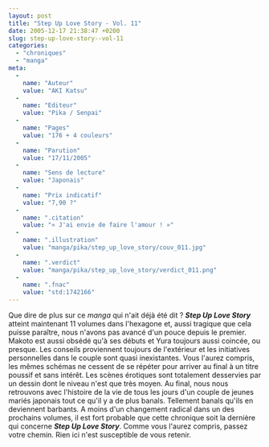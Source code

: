 ```yaml
---
layout: post
title: "Step Up Love Story - Vol. 11"
date: 2005-12-17 21:38:47 +0200
slug: step-up-love-story--vol-11
categories:
  - "chroniques"
  - "manga"
meta:
  -
    name: "Auteur"
    value: "AKI Katsu"
  -
    name: "Editeur"
    value: "Pika / Senpai"
  -
    name: "Pages"
    value: "176 + 4 couleurs"
  -
    name: "Parution"
    value: "17/11/2005"
  -
    name: "Sens de lecture"
    value: "Japonais"
  -
    name: "Prix indicatif"
    value: "7,90 ?"
  -
    name: ".citation"
    value: "« J'ai envie de faire l'amour ! »"
  -
    name: ".illustration"
    value: "manga/pika/step_up_love_story/couv_011.jpg"
  -
    name: ".verdict"
    value: "manga/pika/step_up_love_story/verdict_011.png"
  -
    name: ".fnac"
    value: "std:1742166"
---
```


Que dire de plus sur ce _manga_ qui n'ait déjà été dit ? **_Step Up Love Story_** atteint maintenant 11 volumes dans l'hexagone et, aussi tragique que cela puisse paraître, nous n'avons pas avancé d'un pouce depuis le premier. Makoto est aussi obsédé qu'à ses débuts et Yura toujours aussi coincée, ou presque. Les conseils proviennent toujours de l'extérieur et les initiatives personnelles dans le couple sont quasi inexistantes. Vous l'aurez compris, les mêmes schémas ne cessent de se répéter pour arriver au final à un titre poussif et sans intérêt. Les scènes érotiques sont totalement desservies par un dessin dont le niveau n'est que très moyen. Au final, nous nous retrouvons avec l'histoire de la vie de tous les jours d'un couple de jeunes mariés japonais tout ce qu'il y a de plus banals. Tellement banals qu'ils en deviennent barbants. A moins d'un changement radical dans un des prochains volumes, il est fort probable que cette chronique soit la dernière qui concerne **_Step Up Love Story_**. Comme vous l'aurez compris, passez votre chemin. Rien ici n'est susceptible de vous retenir.